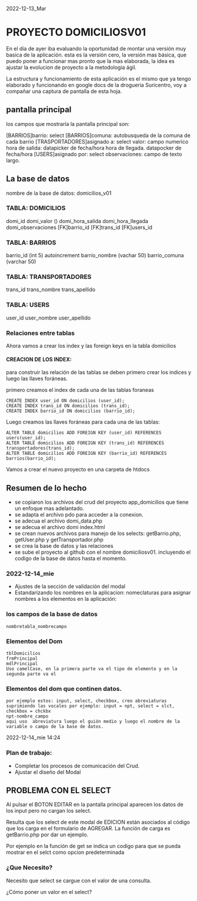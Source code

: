 2022-12-13_Mar
# PROYECTO DOMICILIOSV01
En el día de ayer iba evaluando la oportunidad de montar una versión muy basica de la aplicación.
esta es la versión cero, la versión mas básica, que puedo poner a funcionar mas pronto que la mas elaborada, la idea es ajustar la evolucion de proyecto a la metodologia ágil.

La estructura y funcionamiento de esta aplicación es el mismo que ya tengo elaborado y funcionando en google docs de la drogueria Suricentro, voy a compañar una captura de pantalla de esta hoja.

## pantalla principal
los campos que mostraría la pantalla principal son:

[BARRIOS]barrio: select
[BARRIOS]comuna: autobusqueda de la comuna de cada barrio
[TRASPORTADORES]asignado a: select
valor: campo numerico
hora de salida: datapicker de fecha/hora
hora de llegada. datapocker de fecha/hora
[USERS]asignado por: select
observaciones: campo de texto largo.

## La base de datos
nombre de la base de datos: domicilios_v01

### TABLA: DOMICILIOS
domi_id
domi_valor ()
domi_hora_salida
domi_hora_llegada
domi_observaciones
[FK]barrio_id
[FK]trans_id
[FK]users_id

### TABLA: BARRIOS
barrio_id (int 5) autoincrement
barrio_nombre (vachar 50)
barrio_comuna (varchar 50)

### TABLA: TRANSPORTADORES
trans_id
trans_nombre
trans_apellido

### TABLA: USERS
user_id
user_nombre
user_apellido

### Relaciones entre tablas
Ahora vamos a crear los index y las foreign keys en la tabla domicilios

#### CREACION DE LOS INDEX:

para construir las relación de las tablas se deben primero crear los indices y luego las llaves foráneas.

primero creamos el index de cada una de las tablas foraneas
```
CREATE INDEX user_id ON domicilios (user_id);
CREATE INDEX trans_id ON domicilios (trans_id);
CREATE INDEX barrio_id ON domicilios (barrio_id);
```

Luego creamos las llaves foráneas para cada una de las tablas:
```
ALTER TABLE domicilios ADD FOREIGN KEY (user_id) REFERENCES users(user_id);
ALTER TABLE domicilios ADD FOREIGN KEY (trans_id) REFERENCES transportadores(trans_id);
ALTER TABLE domicilios ADD FOREIGN KEY (barrio_id) REFERENCES barrios(barrio_id);
```
Vamos a crear el nuevo proyecto en una carpeta de htdocs

## Resumen de lo hecho
- se copiaron los archivos del crud del proyecto app_domicilios que tiene un enfoque mas adelantado.
- se adapta el archivo pdo para acceder a la conexion.
- se adecua el archivo domi_data.php
- se adecua el archivo domi index.html
- se crean nuevos archivos para manejo de los selects: getBarrio.php, getUser.php y getTransportador.php
- se crea la base de datos y las relaciones
- se sube el proyecto al github con el nombre domiciliosv01. incluyendo el codigo de la base de datos hasta el momento.

### 2022-12-14_mie
- Ajustes de la sección de validación del modal
- Estandarizando los nombres en la aplicacion:
nomeclaturas para asignar nombres a los elementos en la aplicación:
### los campos de la base de datos
	nombretabla_nombrecampo
### Elementos del Dom
	tblDomicilios
	frmPrincipal
	mdlPrincipal
	Uso camelCase, en la primera parte va el tipo de elemento y en la segunda parte va el
### Elementos del dom que continen datos.
	por ejemplo estos: input, select, checkbox, creo abreviaturas suprimiendo las vocales por ejemplo: input = npt, select = slct, checkbox = chckbx
	npt-nombre_campo
	aqui uso  abreviatura luego el guión medio y luego el nombre de la variable o campo de la base de datos.

2022-12-14_mie
14:24
### Plan de trabajo:

- Completar los procesos de comunicación del Crud.
- Ajustar el diseño del Modal

## PROBLEMA CON EL SELECT
Al pulsar el BOTON EDITAR en la pantalla principal aparecen los datos de los input pero no cargan los select.

Resulta que los select de este modal de EDICION están asociados al código que los carga en el formulario de AGREGAR. La función de carga es getBarrio.php por dar un ejemplo.

Por ejemplo en la función de get se indica un codigo para que se pueda mostrar en el selct como opcion predeterminada

### ¿Que Necesito?
Necesito que select se cargue con el valor de una consulta.

¿Cómo poner un valor en el select?




